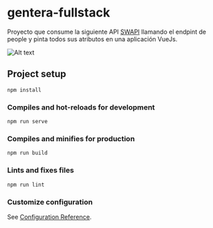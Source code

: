 # gentera-fullstack
Proyecto que consume la siguiente API [SWAPI](https://swapi.dev/ ) llamando el endpint de people y pinta todos sus atributos en una aplicación VueJs.

![Alt text](/roject-img/1.png "")

## Project setup
```
npm install
```

### Compiles and hot-reloads for development
```
npm run serve
```

### Compiles and minifies for production
```
npm run build
```

### Lints and fixes files
```
npm run lint
```

### Customize configuration
See [Configuration Reference](https://cli.vuejs.org/config/).
